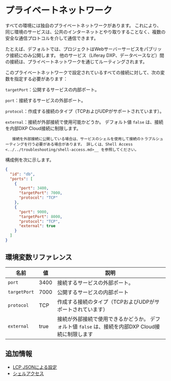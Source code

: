 # プライベートネットワーク

すべての環境には独自のプライベートネットワークがあります。 これにより、同じ環境のサービスは、公共のインターネットとやり取りすることなく、複数の安全な通信プロトコルを介して通信できます。

たとえば、デフォルトでは、プロジェクトはWebサーバーサービスをパブリック接続にのみ公開します。 他のサービス（Liferay DXP、データベースなど）間の接続は、プライベートネットワークを通じてルーティングされます。

このプライベートネットワークで設定されているすべての接続に対して、次の変数を指定する必要があります：

`targetPort`：公開するサービスの内部ポート。

`port`：接続するサービスの外部ポート。

`protocol`：作成する接続のタイプ（TCPおよびUDPがサポートされています）。

`external`：接続が外部接続で使用可能かどうか。 デフォルト値 `false` は、接続を内部DXP Cloud接続に制限します。

```tip::
   接続を外部接続に公開している場合は、サービスのシェルを使用して接続のトラブルシューティングを行う必要がある場合があります。 詳しくは、Shell Access <../../troubleshooting/shell-access.md>__ を参照してください。
```

構成例を次に示します。

```json
{
  "id": "db",
  "ports": [
    {
      "port": 3400,
      "targetPort": 7000,
      "protocol": "TCP"
    },
    {
      "port": 9000,
      "targetPort": 8000,
      "protocol": "TCP",
      "external": true
    }
  ]
}
```

## 環境変数リファレンス

| 名前           | 値 | 説明                                                         |
| ------------ | ----- | ---------------------------------------------------------- |
| `port`          | 3400  | 接続するサービスの外部ポート。                                            |
| `targetPort` | 7000  | 公開するサービスの内部ポート                                             |
| `protocol`      | TCP   | 作成する接続のタイプ（TCPおよびUDPがサポートされています）                           |
| `external`   | true  | 接続が外部接続で使用できるかどうか。 デフォルト値 `false` は、接続を内部DXP Cloud接続に制限します |

## 追加情報

* [LCP JSONによる設定](../../reference/configuration-via-lcp-json.md)
* [シェルアクセス](../../troubleshooting/shell-access.md)
